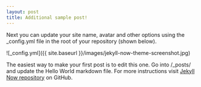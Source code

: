```yaml
---
layout: post
title: Additional sample post!
---
```


Next you can update your site name, avatar and other options using the _config.yml file in the root of your repository (shown below).

![_config.yml]({{ site.baseurl }}/images/jekyll-now-theme-screenshot.jpg)

The easiest way to make your first post is to edit this one. Go into /_posts/ and update the Hello World markdown file. For more instructions visit [Jekyll Now repository](https://github.com/srbala/cms) on GitHub.
